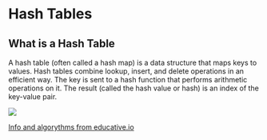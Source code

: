 # Hash Tables

## What is a Hash Table

A hash table (often called a hash map) is a data structure that maps keys to values. Hash tables combine lookup, insert, and delete operations in an efficient way. The key is sent to a hash function that performs arithmetic operations on it. The result (called the hash value or hash) is an index of the key-value pair.

![](https://upload.wikimedia.org/wikipedia/commons/thumb/7/7d/Hash_table_3_1_1_0_1_0_0_SP.svg/1200px-Hash_table_3_1_1_0_1_0_0_SP.svg.png)

[Info and algorythms from educative.io](https://www.educative.io/blog/data-strucutres-hash-table-javascript#what-is)